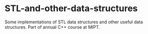 # STL-and-other-data-structures
Some implementations of STL data structures and other useful data structures. Part of annual C++ course at MIPT.
